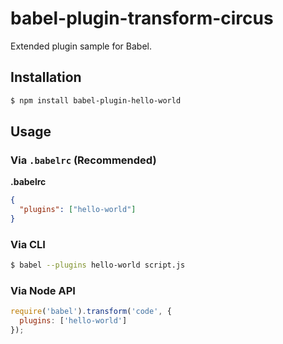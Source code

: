 # babel-plugin-transform-circus

Extended plugin sample for Babel.

## Installation

```sh
$ npm install babel-plugin-hello-world
```

## Usage

### Via `.babelrc` (Recommended)

**.babelrc**

```json
{
  "plugins": ["hello-world"]
}
```

### Via CLI

```sh
$ babel --plugins hello-world script.js
```

### Via Node API

```javascript
require('babel').transform('code', {
  plugins: ['hello-world']
});
```
